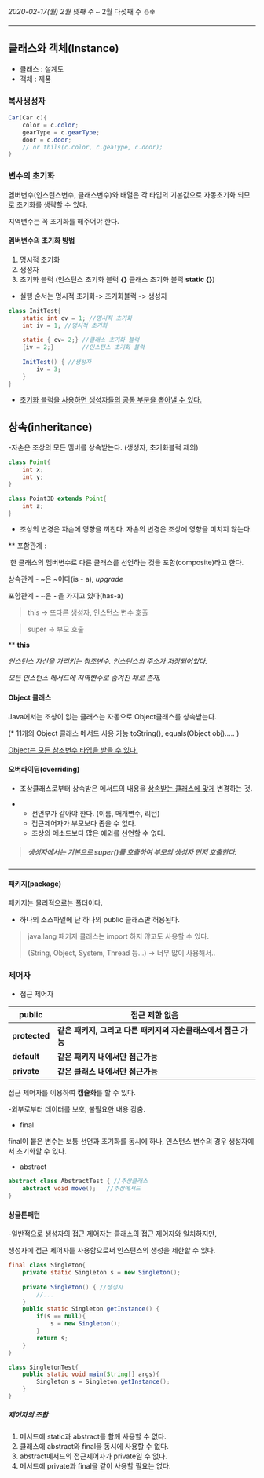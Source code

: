 *2020-02-17(월) 2​월 ​넷째 ​주* ~ 2월 다섯째 주  :snowman::snowflake:

-----

## 클래스와 객체(Instance)

* 클래스 : 설계도
* 객체 : 제품



### 복사생성자

```java
Car(Car c){
    color = c.color;
    gearType = c.gearType;
    door = c.door;
    // or thils(c.color, c.geaType, c.door);
}
```



### 변수의 초기화

멤버변수(인스턴스변수, 클래스변수)와 배열은 각 타입의 기본값으로 자동초기화 되므로 초기화를 생략할 수 있다.

지역변수는 꼭 초기화를 해주어야 한다.

#### 멤버변수의 초기화 방법

1. 명시적 초기화
2. 생성자
3. 초기화 블럭 (인스턴스 초기화 블럭 **{}** 클래스 초기화 블럭 **static {}**)

* 실행 순서는  명시적 초기화-> 초기화블럭 -> 생성자

```java
class InitTest{
    static int cv = 1; //명시적 초기화
    int iv = 1; //명시적 초기화
    
    static { cv= 2;} //클래스 초기화 블럭
    {iv = 2;}		 //인스턴스 초기화 블럭
    
    InitTest() { //생성자
        iv = 3;
    }
}
```

* <u>초기화 블럭을 사용하면 생성자들의 공통 부분을 뽑아낼 수 있다.</u>



## 상속(inheritance)

-자손은 조상의 모든 멤버를 상속받는다. (생성자, 초기화블럭 제외)

```java
class Point{
    int x;
    int y;
}

class Point3D extends Point{
    int z;
}
```

- 조상의 변경은 자손에 영향을 끼친다. 자손의 변경은 조상에 영향을 미치지 않는다.

** 포함관계 :

​	한 클래스의 멤버변수로 다른 클래스를 선언하는 것을 포함(composite)라고 한다.

상속관계 - ~은 ~이다(is - a), *upgrade*

포함관계 - ~은 ~을 가지고 있다(has-a)



>  this -> 또다른 생성자, 인스턴스 변수 호출

>  super -> 부모 호출



** **this**

*인스턴스 자신을 가리키는 참조변수. 인스턴스의 주소가 저장되어있다.*

*모든 인스턴스 메서드에 지역변수로 숨겨진 채로 존재.*



#### Object 클래스

Java에서는 조상이 없는 클래스는 자동으로 Object클래스를 상속받는다.

(* 11개의 Object 클래스 메서드 사용 가능 toString(), equals(Object obj)..... )

<u>Object는 모든 참조변수 타입을 받을 수 있다.</u>



#### 오버라이딩(overriding)

- 조상클래스로부터 상속받은 메서드의 내용을 <u>상속받는 클래스에 맞게</u> 변경하는 것.

- - 선언부가 같아야 한다. (이름, 매개변수, 리턴)
  - 접근제어자가 부모보다 좁을 수 없다.
  - 조상의 메소드보다 많은 예외를 선언할 수 없다.



> ##### 생성자에서는 기본으로 super()를 호출하여 부모의 생성자 먼저 호출한다.



------



#### 패키지(package)

패키지는 물리적으로는 폴더이다.

* 하나의 소스파일에 단 하나의 public 클래스만 허용된다.



> java.lang 패키지 클래스는 import 하지 않고도 사용할 수 있다. 
>
> (String, Object, System, Thread 등...) -> 너무 많이 사용해서..



### 제어자

- 접근 제어자 

| public        | 접근 제한 없음                                               |
| ------------- | ------------------------------------------------------------ |
| **protected** | **같은 패키지, 그리고 다른 패키지의 자손클래스에서 접근 가능** |
| **default**   | **같은 패키지 내에서만 접근가능**                            |
| **private**   | **같은 클래스 내에서만 접근가능**                            |

접근 제어자를 이용하여 **캡슐화**를 할 수 있다.

-외부로부터 데이터를 보호, 불필요한 내용 감춤.



* final

final이 붙은 변수는 보통 선언과 초기화를 동시에 하나, 인스턴스 변수의 경우 생성자에서 초기화할 수 있다.

* abstract

```java
abstract class AbstractTest { //추상클래스
    abstract void move();	//추상메서드
}
```



#### 싱글톤패턴

-일반적으로 생성자의 접근 제어자는 클래스의 접근 제어자와 일치하지만,

생성자에 접근 제어자를 사용함으로써 인스턴스의 생성을 제한할 수 있다.

```java
final class Singleton{
    private static Singleton s = new Singleton();
    
    private Singleton() { //생성자
        //...
    }
    public static Singleton getInstance() {
        if(s == null){
            s = new Singleton();
        }
        return s;
    }
}

class SingletonTest{
    public static void main(String[] args){
        Singleton s = Singleton.getInstance();
    }
}
```



##### 제어자의 조합

1.  메서드에 static과 abstract를 함께 사용할 수 없다.
2. 클래스에 abstract와 final을 동시에 사용할 수 없다.
3. abstract메서드의 접근제어자가 private일 수 없다.
4. 메서드에 private과 final을 같이 사용할 필요는 없다.